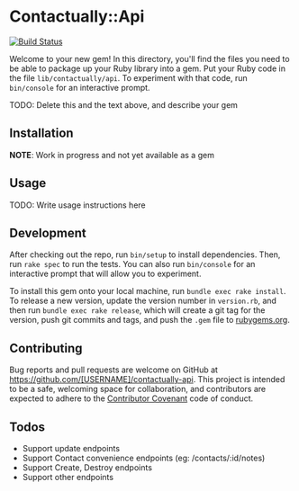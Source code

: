 # Contactually::Api

[![Build Status](https://travis-ci.org/RealScout/contactually-ruby.svg?branch=master)](https://travis-ci.org/RealScout/contactually-ruby)

Welcome to your new gem! In this directory, you'll find the files you need to be able to package up your Ruby library into a gem. Put your Ruby code in the file `lib/contactually/api`. To experiment with that code, run `bin/console` for an interactive prompt.

TODO: Delete this and the text above, and describe your gem

## Installation

__NOTE__: Work in progress and not yet available as a gem

## Usage

TODO: Write usage instructions here

## Development

After checking out the repo, run `bin/setup` to install dependencies. Then, run `rake spec` to run the tests. You can also run `bin/console` for an interactive prompt that will allow you to experiment.

To install this gem onto your local machine, run `bundle exec rake install`. To release a new version, update the version number in `version.rb`, and then run `bundle exec rake release`, which will create a git tag for the version, push git commits and tags, and push the `.gem` file to [rubygems.org](https://rubygems.org).

## Contributing

Bug reports and pull requests are welcome on GitHub at https://github.com/[USERNAME]/contactually-api. This project is intended to be a safe, welcoming space for collaboration, and contributors are expected to adhere to the [Contributor Covenant](http://contributor-covenant.org) code of conduct.

## Todos

- Support update endpoints
- Support Contact convenience endpoints (eg: /contacts/:id/notes)
- Support Create, Destroy endpoints
- Support other endpoints
